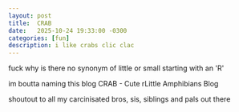 ```yaml
---
layout: post
title:  CRAB
date:   2025-10-24 19:33:00 -0300
categories: [fun]
description: i like crabs clic clac
---
```

fuck why is there no synonym of little or small starting with an 'R'

im boutta naming this blog CRAB - Cute rLittle Amphibians Blog

shoutout to all my carcinisated bros, sis, siblings and pals out there